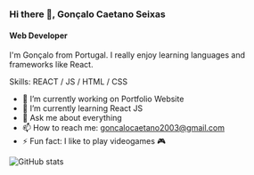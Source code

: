 ### Hi there 👋, Gonçalo Caetano Seixas
#### Web Developer
I'm Gonçalo from Portugal. I really enjoy learning languages and frameworks like React. 

Skills: REACT / JS / HTML / CSS

- 🔭 I’m currently working on Portfolio Website 
- 🌱 I’m currently learning React JS 
- 💬 Ask me about everything 
- 📫 How to reach me: goncalocaetano2003@gmail.com 
- ⚡ Fun fact: I like to play videogames 🎮 

![GitHub stats](https://github-readme-stats.vercel.app/api?username=pimps23&show_icons=true)  



